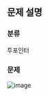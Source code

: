 ## 문제 설명

### 분류

투포인터

### 문제
![image](https://user-images.githubusercontent.com/69149030/167030727-c666c53f-51fc-4c33-83ea-5ffd9ea51b2d.png)
